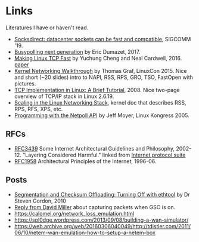 # Links

Literatures I have or haven't read.

* [Socksdirect: datacenter sockets can be fast and compatible](https://dlnext.acm.org/doi/abs/10.1145/3341302.3342071), SIGCOMM '19.
* [Busypolling next generation](https://netdevconf.info/2.1/session.html?dumazet) by Eric Dumazet, 2017.
* [Making Linux TCP Fast](https://netdevconf.info/1.2/session.html?yuchung-cheng) by Yuchung Cheng and Neal Cardwell, 2016.
  [paper](https://netdevconf.info/1.2/papers/bbr-netdev-1.2.new.new.pdf)
* [Kernel Networking Walkthrough](https://www.slideshare.net/ThomasGraf5/linuxcon-2015-linux-kernel-networking-walkthrough) by Thomas Graf, LinuxCon 2015. Nice and short (~20 slides) intro to NAPI, RSS, RPS, GRO, TSO, FastOpen with pictures.
* [TCP Implementation in Linux: A Brief Tutorial](http://www.ece.virginia.edu/mv/research/DOE09/publications/TCPlinux.pdf), 2008. Nice two-page overview of TCP/IP stack in Linux 2.6.19.
* [Scaling in the Linux Networking Stack](https://www.kernel.org/doc/Documentation/networking/scaling.txt), kernel doc that describes RSS, RPS, RFS, XPS, etc.
* [Programming with the Netpoll API](http://people.redhat.com/~jmoyer/netpoll-linux_kongress-2005.pdf) by Jeff Moyer, Linux Kongress 2005.

## RFCs
* [RFC3439](https://tools.ietf.org/html/rfc3439) Some Internet Architectural Guidelines and Philosophy, 2002-12.
  "Layering Considered Harmful." linked from [Internet protocol suite](https://en.wikipedia.org/wiki/Internet_protocol_suite#Layer_names_and_number_of_layers_in_the_literature)
* [RFC1958](https://tools.ietf.org/html/rfc1958) Architectural Principles of the Internet, 1996-06.

## Posts

* [Segmentation and Checksum Offloading: Turning Off with ethtool](https://sandilands.info/sgordon/segmentation-offloading-with-wireshark-and-ethtool) by Dr Steven Gordon, 2010
* [Reply from David Miller](https://seclists.org/tcpdump/2009/q3/14) about capturing packets when GSO is on.
* <https://calomel.org/network_loss_emulation.html>
* <https://spl0dge.wordpress.com/2013/09/08/building-a-wan-simulator/>
* <https://web.archive.org/web/20160306040049/http://tdistler.com/2011/06/10/netem-wan-emulation-how-to-setup-a-netem-box>
